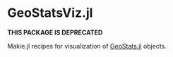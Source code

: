 # GeoStatsViz.jl

**THIS PACKAGE IS DEPRECATED**

Makie.jl recipes for visualization of [GeoStats.jl](https://github.com/JuliaEarth/GeoStats.jl) objects.
